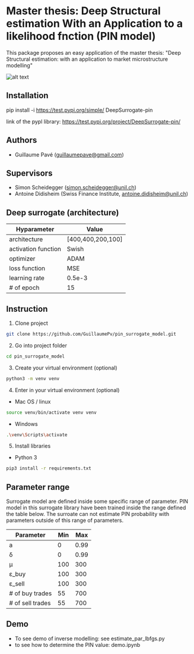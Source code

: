 # Master thesis: Deep Structural estimation With an Application to a likelihood fnction (PIN model)

This package proposes an easy application of the master thesis: "Deep Structural estimation: with an application to market microstructure modelling"

![alt text](https://github.com/GuillaumePv/pin_surrogate_model/blob/main/results/graphs/3d_comparison_model_surrogate.png)

## Installation

pip install -i https://test.pypi.org/simple/ DeepSurrogate-pin

link of the pypl library: https://test.pypi.org/project/DeepSurrogate-pin/

## Authors

- Guillaume Pavé (guillaumepave@gmail.com)

## Supervisors

- Simon Scheidegger (simon.scheidegger@unil.ch)
- Antoine Didisheim (Swiss Finance Institute, antoine.didisheim@unil.ch)

## Deep surrogate (architecture)

| Hyparameter | Value 
| ------------- | -------------  
| architecture  | [400,400,200,100]
| activation function  | Swish
| optimizer  | ADAM
| loss function | MSE
| learning rate  | 0.5e-3
| # of epoch | 15

## Instruction

1) Clone project

```bash
git clone https://github.com/GuillaumePv/pin_surrogate_model.git
```

2) Go into project folder

```bash
cd pin_surrogate_model
```

3) Create your virtual environment (optional)

```bash
python3 -m venv venv
```

4) Enter in your virtual environment (optional)

* Mac OS / linux
```bash
source venv/bin/activate venv venv
```

* Windows
```bash
.\venv\Scripts\activate
```

5) Install libraries

* Python 3
```bash
pip3 install -r requirements.txt
```

## Parameter range

Surrogate model are defined inside some specific range of parameter. PIN model in this surrogate library have been trained inside the range defined the table below.
The surroate can not estimate PIN probability with parameters outside of this range of parameters.

| Parameter | Min | Max
| ------------- | ------------- | ------------- 
| a  | 0  | 0.99
| &delta;  | 0  | 0.99
| &mu;  | 100  | 300
| &epsilon;_buy  | 100  | 300
| &epsilon;_sell  | 100  | 300
| # of buy trades  | 55  | 700
| # of sell trades  | 55  | 700

## Demo 

- To see demo of inverse modelling: see estimate_par_lbfgs.py
- to see how to determine the PIN value: demo.ipynb
